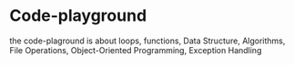 # Code-playground
the code-plaground is about loops, functions, Data Structure, Algorithms, File Operations, Object-Oriented Programming, Exception Handling

